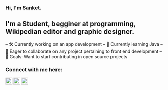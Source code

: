 ### Hi, I'm Sanket.

## I'm a Student, begginer at programming, Wikipedian editor and graphic designer.

– 🛠️ Currently working on an app development
– 🌱 Currently learning Java
– 🤝 Eager to collaborate on any project pertaining to front end development
– 🥅 Goals: Want to start contributing in open source projects

### Connect with me here:

[<img align="left" alt="sanketlI" width="22px" src="https://cdn.jsdelivr.net/npm/simple-icons@v3/icons/linkedin.svg" />][LinkedIn]
[<img align="left" alt="sankettw" width="22px" src="https://cdn.jsdelivr.net/npm/simple-icons@v3/icons/twitter.svg" />][Twitter]
[<img align="left" alt="sanketyt" width="22px" src="https://cdn.jsdelivr.net/npm/simple-icons@v3/icons/facebook.svg" />][Facebook]

<br />

[LinKedIn]: https://www.linkedin.com/in/sanket-r-1a35aa1b3/
[Twitter]: https://twitter.com/c_arbitrary
[Facebook]: https://www.facebook.com/sanket.r.923/
